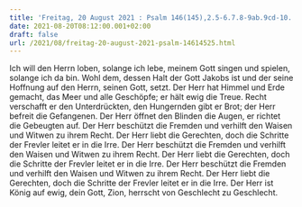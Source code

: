 ```yaml
---
title: 'Freitag, 20 August 2021 : Psalm 146(145),2.5-6.7.8-9ab.9cd-10.'
date: 2021-08-20T08:12:00.001+02:00
draft: false
url: /2021/08/freitag-20-august-2021-psalm-14614525.html
---
```


Ich will den Herrn loben, solange ich lebe, meinem Gott singen und spielen, solange ich da bin. Wohl dem, dessen Halt der Gott Jakobs ist und der seine Hoffnung auf den Herrn, seinen Gott, setzt. Der Herr hat Himmel und Erde gemacht, das Meer und alle Geschöpfe; er hält ewig die Treue. Recht verschafft er den Unterdrückten, den Hungernden gibt er Brot; der Herr befreit die Gefangenen. Der Herr öffnet den Blinden die Augen, er richtet die Gebeugten auf. Der Herr beschützt die Fremden und verhilft den Waisen und Witwen zu ihrem Recht. Der Herr liebt die Gerechten, doch die Schritte der Frevler leitet er in die Irre. Der Herr beschützt die Fremden und verhilft den Waisen und Witwen zu ihrem Recht. Der Herr liebt die Gerechten, doch die Schritte der Frevler leitet er in die Irre. Der Herr beschützt die Fremden und verhilft den Waisen und Witwen zu ihrem Recht. Der Herr liebt die Gerechten, doch die Schritte der Frevler leitet er in die Irre. Der Herr ist König auf ewig, dein Gott, Zion, herrscht von Geschlecht zu Geschlecht.